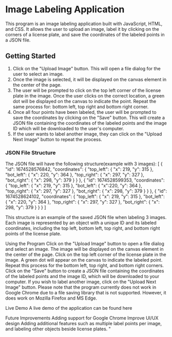 # Image Labeling Application

This program is an image labeling application built with JavaScript, HTML, and CSS. It allows the user to upload an image, label it by clicking on the corners of a license plate, and save the coordinates of the labeled points in a JSON file.

## Getting Started

1. Click on the "Upload Image" button. This will open a file dialog for the user to select an image.
2. Once the image is selected, it will be displayed on the canvas element in the center of the page.
3. The user will be prompted to click on the top left corner of the license plate in the image. Once the user clicks on the correct location, a green dot will be displayed on the canvas to indicate the point. Repeat the same process for: bottom left, top right and bottom right corner.
4. Once all four points have been labeled, the user will be prompted to save the coordinates by clicking on the "Save" button. This will create a JSON file containing the coordinates of the labeled points and the image ID which will be downloaded to the user's computer.
5. If the user wants to label another image, they can click on the "Upload Next Image" button to repeat the process.

### JSON File Structure

The JSON file will have the following structure(example with 3 images):
[
  {
    "id": 1674528576842,
    "coordinates": {
      "top_left": { "x": 219, "y": 315 },
      "bot_left": { "x": 220, "y": 364 },
      "top_right": { "x": 297, "y": 327 },
      "bot_right": { "x": 298, "y": 379 }
    }
  },
  {
    "id": 1674528599353,
    "coordinates": {
      "top_left": { "x": 219, "y": 315 },
      "bot_left": { "x":220, "y": 364 },
"top_right": { "x": 297, "y": 327 },
"bot_right": { "x": 298, "y": 379 }
}
},
{
"id": 1674528624102,
"coordinates": {
"top_left": { "x": 219, "y": 315 },
"bot_left": { "x": 220, "y": 364 },
"top_right": { "x": 297, "y": 327 },
"bot_right": { "x": 298, "y": 379 }
}
}
]

This structure is an example of the saved JSON file when labeling 3 images. Each image is represented by an object with a unique ID and its labeled coordinates, including the top left, bottom left, top right, and bottom right points of the license plate.

Using the Program
Click on the "Upload Image" button to open a file dialog and select an image.
The image will be displayed on the canvas element in the center of the page.
Click on the top left corner of the license plate in the image. A green dot will appear on the canvas to indicate the labeled point. Repeat this process for the bottom left, top right, and bottom right corners.
Click on the "Save" button to create a JSON file containing the coordinates of the labeled points and the image ID, which will be downloaded to your computer.
If you wish to label another image, click on the "Upload Next Image" button.
Please note that the program currently does not work in Google Chrome due to a file saving library that is not supported. However, it does work on Mozilla Firefox and MS Edge.

Live Demo
A live demo of the application can be found here

Future Improvements
Adding support for Google Chrome
Improve UI/UX design
Adding additional features such as multiple label points per image, and labeling other objects beside license plates.
"




